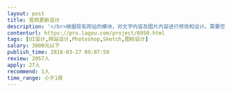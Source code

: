 ```yaml
---                
layout: post       
title: 官网更新设计           
description: '</br>根据现有网站的模块，对文字内容及图片内容进行修改和设计。需要您对人工智能公司官网风格或企业服务类公司官网用色方案敏感，设计细腻。</br>项目内容包括三个静态页面：官网首页、加入我们、隐私协议。能够适配主流的浏览器，进行多终端（电脑端，手机端）展示。</br></br>要求：</br>1、对官网的内容修改、编辑；</br>2、对官网首页进行重新设计和修改；</br>3、精通PS、Sketch等各种作图软件等，用色讲究；</br>4、一定的交互效果设计，能够结合前端工程师，完成页面的整体搭建；</br>5、良好的沟通能力和契约精神。</br>'     
contenturl: https://pro.lagou.com/project/6950.html      
tags: [UI设计,网站设计,Photoshop,Sketch,图标设计]            
salary: 3000元以下          
publish_time: 2018-03-27 09:07:59         
review: 2057人                   
apply: 27人                   
recommend: 1人                   
time_range: 小于1周              
---                 
```

